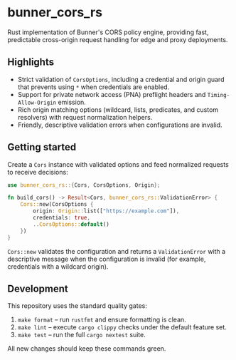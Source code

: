 # bunner_cors_rs

Rust implementation of Bunner's CORS policy engine, providing fast, predictable cross-origin request handling for edge and proxy deployments.

## Highlights
- Strict validation of `CorsOptions`, including a credential and origin guard that prevents using `*` when credentials are enabled.
- Support for private network access (PNA) preflight headers and `Timing-Allow-Origin` emission.
- Rich origin matching options (wildcard, lists, predicates, and custom resolvers) with request normalization helpers.
- Friendly, descriptive validation errors when configurations are invalid.

## Getting started
Create a `Cors` instance with validated options and feed normalized requests to receive decisions:

```rust
use bunner_cors_rs::{Cors, CorsOptions, Origin};

fn build_cors() -> Result<Cors, bunner_cors_rs::ValidationError> {
    Cors::new(CorsOptions {
        origin: Origin::list(["https://example.com"]),
        credentials: true,
        ..CorsOptions::default()
    })
}
```

`Cors::new` validates the configuration and returns a `ValidationError` with a descriptive message when the configuration is invalid (for example, credentials with a wildcard origin).

## Development

This repository uses the standard quality gates:

1. `make format` – run `rustfmt` and ensure formatting is clean.
2. `make lint` – execute `cargo clippy` checks under the default feature set.
3. `make test` – run the full `cargo nextest` suite.

All new changes should keep these commands green.
